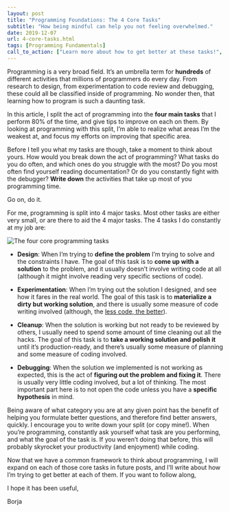 ```yaml
---
layout: post
title: "Programming Foundations: The 4 Core Tasks"
subtitle: "How being mindful can help you not feeling overwhelmed."
date: 2019-12-07
url: 4-core-tasks.html
tags: [Programming Fundamentals]
call_to_action: ["Learn more about how to get better at these tasks!", "Subscribe, and get notified whenever I write about it! (and only then)"]
---
```


Programming is a very broad field. It’s an umbrella term for **hundreds** of different activities that millions of programmers do every day. From research to design, from experimentation to code review and debugging, these could all be classified inside of programming. No wonder then, that learning how to program is such a daunting task.

In this article, I split the act of programming into the **four main tasks** that I perform 80% of the time, and give tips to improve on each on them. By looking at programming with this split, I’m able to realize what areas I’m the weakest at, and focus my efforts on improving that specific area.

Before I tell you what my tasks are though, take a moment to think about yours. How would you break down the act of programming? What tasks do you do often, and which ones do you struggle with the most? Do you most often find yourself reading documentation? Or do you constantly fight with the debugger? **Write down** the activities that take up most of you programming time.

Go on, do it.

For me, programming is split into 4 major tasks. Most other tasks are either very small, or are there to aid the 4 major tasks. The 4 tasks I do constantly at my job are:

![The four core programming tasks]({{site.baseurl}}/img/for-posts/four-core-tasks.png)

- **Design**: When I’m trying to **define the problem** I’m trying to solve and the constraints I have. The goal of this task is to **come up with a solution** to the problem, and it usually doesn’t involve writing code at all (although it might involve reading very specific sections of code).

- **Experimentation**: When I’m trying out the solution I designed, and see how it fares in the real world. The goal of this task is to **materialize a dirty but working solution**, and there is usually some measure of code writing involved (although, the [less code, the better](http://www.skrenta.com/2007/05/code_is_our_enemy.html)).

- **Cleanup**: When the solution is working but not ready to be reviewed by others, I usually need to spend some amount of time cleaning out all the hacks. The goal of this task is to **take a working solution and polish it** until it’s production-ready, and there’s usually some measure of planning and some measure of coding involved.

- **Debugging**: When the solution we implemented is not working as expected, this is the act of **figuring out the problem and fixing it**. There is usually very little coding involved, but a lot of thinking. The most important part here is to not open the code unless you have a **specific hypothesis** in mind.

Being aware of what category you are at any given point has the benefit of helping you formulate better questions, and therefore find better answers, quickly. I encourage you to write down your split (or copy mine!). When you’re programming, constantly ask yourself what task are you performing, and what the goal of the task is. If you weren’t doing that before, this will probably skyrocket your productivity (and enjoyment) while coding.

Now that we have a common framework to think about programming, I will expand on each of those core tasks in future posts, and I’ll write about how I’m trying to get better at each of them. If you want to follow along, 

I hope it has been useful,

Borja
